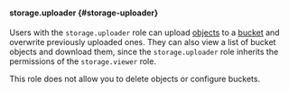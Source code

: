 #### storage.uploader {#storage-uploader}

Users with the `storage.uploader` role can upload [objects](../../../storage/concepts/object.md) to a [bucket](../../../storage/concepts/bucket.md) and overwrite previously uploaded ones. They can also view a list of bucket objects and download them, since the `storage.uploader` role inherits the permissions of the `storage.viewer` role.

This role does not allow you to delete objects or configure buckets.
